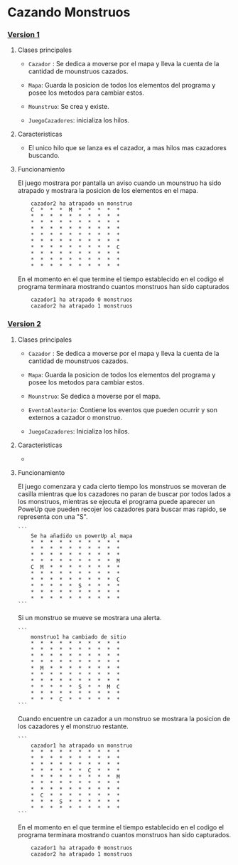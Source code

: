 
# Cazando Monstruos

### [Version 1](https://github.com/IsmaelJos/CazandoMonstruos/tree/V1)



1. Clases principales

    - `Cazador` : Se dedica a moverse por el mapa y lleva la cuenta de la cantidad de mounstruos cazados.

    - `Mapa`: Guarda la posicion de todos los elementos del programa y posee los metodos para cambiar estos.

    - `Mounstruo`: Se crea y existe.
    
    - `JuegoCazadores`: inicializa los hilos.

2.  Caracteristicas

    - El unico hilo que se lanza es el cazador, a mas hilos mas cazadores buscando.

3.  Funcionamiento

    El juego mostrara por pantalla un aviso cuando un mounstruo ha sido atrapado y mostrara la posicion de los elementos en el mapa.

    ```
        cazador2 ha atrapado un monstruo
        C  *  *  *  M  *  *  *  *  *  
        *  *  *  *  *  *  *  *  *  *  
        *  *  *  *  *  *  *  *  *  *  
        *  *  *  *  *  *  *  *  *  *  
        *  *  *  *  *  *  *  *  *  *  
        *  *  *  *  *  *  *  *  *  *  
        *  *  *  *  *  *  *  *  *  C  
        *  *  *  *  *  *  *  *  *  *  
        *  *  *  *  *  *  *  *  *  *  
        *  *  *  *  *  *  *  *  *  *
    ```

    En el momento en el que termine el tiempo establecido en el codigo el programa terminara mostrando cuantos monstruos han sido capturados

    ```
        cazador1 ha atrapado 0 monstruos
        cazador2 ha atrapado 1 monstruos
    ```



### [Version 2](https://github.com/IsmaelJos/CazandoMonstruos/tree/V2)

1. Clases principales

    - `Cazador` : Se dedica a moverse por el mapa y lleva la cuenta de la cantidad de mounstruos cazados.

    - `Mapa`: Guarda la posicion de todos los elementos del programa y posee los metodos para cambiar estos.

    - `Mounstruo`: Se dedica a moverse por el mapa.

    - `EventoAleatorio`: Contiene los eventos que pueden ocurrir y son externos a cazador o monstruo.
    
    - `JuegoCazadores`: Inicializa los hilos.

2.  Caracteristicas

    - 

3.  Funcionamiento

    El juego comenzara y cada cierto tiempo los monstruos se moveran de casilla mientras que los cazadores no paran de buscar por todos lados a los monstruos,
    mientras se ejecuta el programa puede aparecer un PoweUp que pueden recojer los cazadores para buscar mas rapido, se representa con una "S".

        ```
            Se ha añadido un powerUp al mapa
            *  *  *  *  *  *  *  *  *  *  
            *  *  *  *  *  *  *  *  *  *  
            *  *  *  *  *  *  *  *  *  *  
            *  *  *  *  *  *  *  *  *  M  
            C  M  *  *  *  *  *  *  *  *  
            *  *  *  *  *  *  *  *  *  *  
            *  *  *  *  *  *  *  *  *  C  
            *  *  *  *  *  S  *  *  *  *  
            *  *  *  *  *  *  *  *  *  *  
            *  *  *  *  *  *  *  *  *  *  
        ```

    Si un monstruo se mueve se mostrara una alerta.

        ```
            monstruo1 ha cambiado de sitio
            *  *  *  *  *  *  *  *  *  *  
            *  *  *  *  *  *  *  *  *  *  
            *  *  *  *  *  *  *  *  *  *  
            *  *  *  *  *  *  *  *  *  *  
            *  M  *  *  *  *  *  *  *  *  
            *  *  *  *  *  *  *  *  *  *  
            *  *  *  *  *  *  *  *  *  *  
            *  *  *  *  *  S  *  *  M  C  
            *  *  *  *  *  *  *  *  *  *  
            *  *  *  C  *  *  *  *  *  * 
        ```

    Cuando encuentre un cazador a un monstruo se mostrara la posicion de los cazadores y el monstruo restante.

        ```
            cazador1 ha atrapado un monstruo
            *  *  *  *  *  *  *  *  *  *  
            *  *  *  *  *  *  *  *  *  *  
            *  *  *  *  *  *  *  *  *  *  
            *  *  *  *  *  *  C  *  *  *  
            *  *  *  *  *  *  *  *  *  M  
            *  *  *  *  *  *  *  *  *  *  
            *  *  *  *  *  *  *  *  *  *  
            *  C  *  *  *  *  *  *  *  *  
            *  *  *  S  *  *  *  *  *  *  
            *  *  *  *  *  *  *  *  *  *  
        ```
    
    En el momento en el que termine el tiempo establecido en el codigo el programa terminara mostrando cuantos monstruos han sido capturados.

    ```
        cazador1 ha atrapado 0 monstruos
        cazador2 ha atrapado 1 monstruos
    ```
    